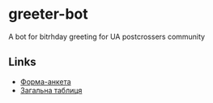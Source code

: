 # greeter-bot
A bot for bitrhday greeting for UA postcrossers community

## Links

- [Форма-анкета](https://forms.gle/R6QDnCSTerbgnbz56)
- [Загальна таблиця](https://docs.google.com/spreadsheets/d/1RZzGebweJ5pGwZY8rLTIQzY2mHze4z44BmOJREq_vCs/edit?usp=sharing)

